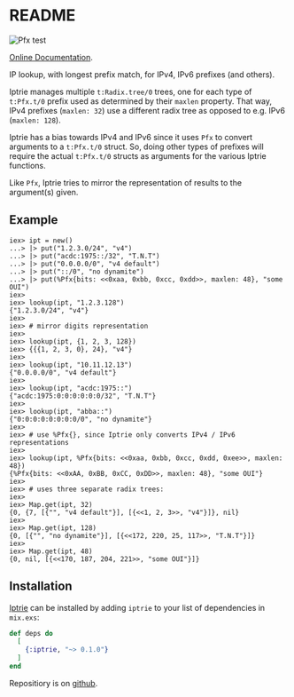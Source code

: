 # README

![Pfx test](https://github.com/hertogp/iptrie/actions/workflows/elixir.yml/badge.svg)

[Online Documentation](https://hexdocs.pm/iptrie).

<!-- @MODULEDOC -->

IP lookup, with longest prefix match, for IPv4, IPv6 prefixes (and others).

Iptrie manages multiple `t:Radix.tree/0` trees, one for each type of
`t:Pfx.t/0` prefix used as determined by their `maxlen` property.  That way,
IPv4 prefixes (`maxlen: 32`) use a different radix tree as opposed to e.g. IPv6
(`maxlen: 128`).

Iptrie has a bias towards IPv4 and IPv6 since it uses `Pfx` to convert
arguments to a `t:Pfx.t/0` struct.  So, doing other types of prefixes will
require the actual `t:Pfx.t/0` structs as arguments for the various Iptrie
functions.

Like `Pfx`, Iptrie tries to mirror the representation of results to the
argument(s) given.

## Example

    iex> ipt = new()
    ...> |> put("1.2.3.0/24", "v4")
    ...> |> put("acdc:1975::/32", "T.N.T")
    ...> |> put("0.0.0.0/0", "v4 default")
    ...> |> put("::/0", "no dynamite")
    ...> |> put(%Pfx{bits: <<0xaa, 0xbb, 0xcc, 0xdd>>, maxlen: 48}, "some OUI")
    iex>
    iex> lookup(ipt, "1.2.3.128")
    {"1.2.3.0/24", "v4"}
    iex>
    iex> # mirror digits representation
    iex>
    iex> lookup(ipt, {1, 2, 3, 128})
    iex> {{{1, 2, 3, 0}, 24}, "v4"}
    iex>
    iex> lookup(ipt, "10.11.12.13")
    {"0.0.0.0/0", "v4 default"}
    iex>
    iex> lookup(ipt, "acdc:1975::")
    {"acdc:1975:0:0:0:0:0:0/32", "T.N.T"}
    iex>
    iex> lookup(ipt, "abba::")
    {"0:0:0:0:0:0:0:0/0", "no dynamite"}
    iex>
    iex> # use %Pfx{}, since Iptrie only converts IPv4 / IPv6 representations
    iex>
    iex> lookup(ipt, %Pfx{bits: <<0xaa, 0xbb, 0xcc, 0xdd, 0xee>>, maxlen: 48})
    {%Pfx{bits: <<0xAA, 0xBB, 0xCC, 0xDD>>, maxlen: 48}, "some OUI"}
    iex>
    iex> # uses three separate radix trees:
    iex>
    iex> Map.get(ipt, 32)
    {0, {7, [{"", "v4 default"}], [{<<1, 2, 3>>, "v4"}]}, nil}
    iex>
    iex> Map.get(ipt, 128)
    {0, [{"", "no dynamite"}], [{<<172, 220, 25, 117>>, "T.N.T"}]}
    iex>
    iex> Map.get(ipt, 48)
    {0, nil, [{<<170, 187, 204, 221>>, "some OUI"}]}

<!-- @MODULEDOC -->

## Installation

[Iptrie](https://hexdocs.pm/iptrie) can be installed by adding `iptrie` to your
list of dependencies in `mix.exs`:

```elixir
def deps do
  [
    {:iptrie, "~> 0.1.0"}
  ]
end
```

Repositiory is on [github](https://github.com/hertogp/iptrie).

